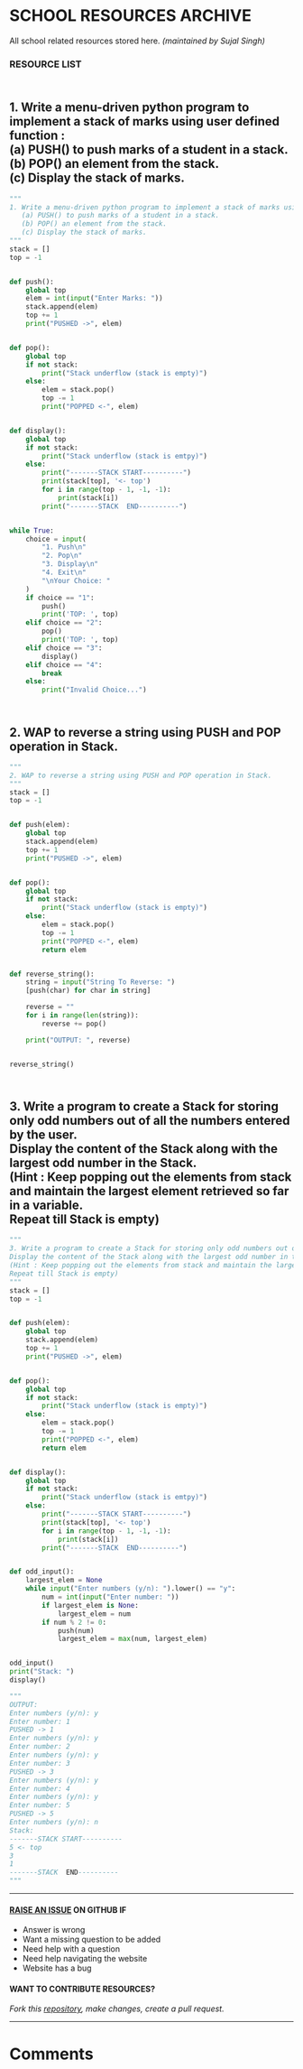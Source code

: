# SCHOOL RESOURCES ARCHIVE

All school related resources stored here.
_(maintained by Sujal Singh)_

### RESOURCE LIST

## <br>1. Write a menu-driven python program to implement a stack of marks using user defined function :<br>   (a) PUSH() to push marks of a student in a stack.<br>   (b) POP() an element from the stack.<br>   (c) Display the stack of marks.<br>
```python
"""
1. Write a menu-driven python program to implement a stack of marks using user defined function :
   (a) PUSH() to push marks of a student in a stack.
   (b) POP() an element from the stack.
   (c) Display the stack of marks.
"""
stack = []
top = -1


def push():
    global top
    elem = int(input("Enter Marks: "))
    stack.append(elem)
    top += 1
    print("PUSHED ->", elem)


def pop():
    global top
    if not stack:
        print("Stack underflow (stack is empty)")
    else:
        elem = stack.pop()
        top -= 1
        print("POPPED <-", elem)


def display():
    global top
    if not stack:
        print("Stack underflow (stack is emtpy)")
    else:
        print("-------STACK START----------")
        print(stack[top], '<- top')
        for i in range(top - 1, -1, -1):
            print(stack[i])
        print("-------STACK  END----------")


while True:
    choice = input(
        "1. Push\n"
        "2. Pop\n"
        "3. Display\n"
        "4. Exit\n"
        "\nYour Choice: "
    )
    if choice == "1":
        push()
        print('TOP: ', top)
    elif choice == "2":
        pop()
        print('TOP: ', top)
    elif choice == "3":
        display()
    elif choice == "4":
        break
    else:
        print("Invalid Choice...")

```
## <br>2. WAP to reverse a string using PUSH and POP operation in Stack.<br>
```python
"""
2. WAP to reverse a string using PUSH and POP operation in Stack.
"""
stack = []
top = -1


def push(elem):
    global top
    stack.append(elem)
    top += 1
    print("PUSHED ->", elem)


def pop():
    global top
    if not stack:
        print("Stack underflow (stack is empty)")
    else:
        elem = stack.pop()
        top -= 1
        print("POPPED <-", elem)
        return elem


def reverse_string():
    string = input("String To Reverse: ")
    [push(char) for char in string]

    reverse = ""
    for i in range(len(string)):
        reverse += pop()

    print("OUTPUT: ", reverse)


reverse_string()

```
## <br>3. Write a program to create a Stack for storing only odd numbers out of all the numbers entered by the user.<br>Display the content of the Stack along with the largest odd number in the Stack.<br>(Hint : Keep popping out the elements from stack and maintain the largest element retrieved so far in a variable.<br>Repeat till Stack is empty)<br>
```python
"""
3. Write a program to create a Stack for storing only odd numbers out of all the numbers entered by the user.
Display the content of the Stack along with the largest odd number in the Stack.
(Hint : Keep popping out the elements from stack and maintain the largest element retrieved so far in a variable.
Repeat till Stack is empty)
"""
stack = []
top = -1


def push(elem):
    global top
    stack.append(elem)
    top += 1
    print("PUSHED ->", elem)


def pop():
    global top
    if not stack:
        print("Stack underflow (stack is empty)")
    else:
        elem = stack.pop()
        top -= 1
        print("POPPED <-", elem)
        return elem


def display():
    global top
    if not stack:
        print("Stack underflow (stack is emtpy)")
    else:
        print("-------STACK START----------")
        print(stack[top], '<- top')
        for i in range(top - 1, -1, -1):
            print(stack[i])
        print("-------STACK  END----------")


def odd_input():
    largest_elem = None
    while input("Enter numbers (y/n): ").lower() == "y":
        num = int(input("Enter number: "))
        if largest_elem is None:
            largest_elem = num
        if num % 2 != 0:
            push(num)
            largest_elem = max(num, largest_elem)


odd_input()
print("Stack: ")
display()

"""
OUTPUT:
Enter numbers (y/n): y
Enter number: 1
PUSHED -> 1
Enter numbers (y/n): y
Enter number: 2
Enter numbers (y/n): y
Enter number: 3
PUSHED -> 3
Enter numbers (y/n): y
Enter number: 4
Enter numbers (y/n): y
Enter number: 5
PUSHED -> 5
Enter numbers (y/n): n
Stack: 
-------STACK START----------
5 <- top
3
1
-------STACK  END----------
"""

```


---

#### [RAISE AN ISSUE](https://github.com/sujaldev/school/issues/new/choose) ON GITHUB IF

- Answer is wrong
- Want a missing question to be added
- Need help with a question
- Need help navigating the website
- Website has a bug

#### WANT TO CONTRIBUTE RESOURCES?

_Fork this [repository](https://github.com/sujaldev/school), make changes, create a pull request._

---

# Comments

<script src="https://giscus.app/client.js"
        data-repo="sujaldev/school"
        data-repo-id="MDEwOlJlcG9zaXRvcnkzODUzMDMzOTI="
        data-category="Q&A"
        data-category-id="DIC_kwDOFvdDYM4CArKZ"
        data-mapping="pathname"
        data-reactions-enabled="1"
        data-emit-metadata="0"
        data-theme="light"
        data-lang="en"
        crossorigin="anonymous"
        async>
</script>